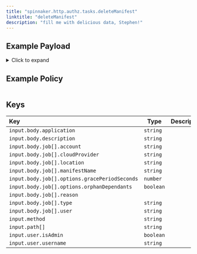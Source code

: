 ```yaml
---
title: "spinnaker.http.authz.tasks.deleteManifest"
linktitle: "deleteManifest"
description: "fill me with delicious data, Stephen!"
---
```


## Example Payload

<details><summary>Click to expand</summary>

```json
{
  "input": {
    "body": {
      "application": "hostname",
      "description": "Delete manifest",
      "job": [
        {
          "account": "spinnaker",
          "cloudProvider": "kubernetes",
          "location": "staging",
          "manifestName": "deployment hostname",
          "options": {
            "gracePeriodSeconds": 5,
            "orphanDependants": false
          },
          "reason": null,
          "type": "deleteManifest",
          "user": "elfie2002"
        }
      ]
    },
    "method": "POST",
    "path": [
      "tasks"
    ],
    "user": {
      "isAdmin": false,
      "roles": [],
      "username": "elfie2002"
    }
  }
}
```
</details>

## Example Policy

```rego

```

## Keys

| Key                                           | Type      | Description |
| :-------------------------------------------- | --------- | ----------- |
| `input.body.application`                      | `string`  |             |
| `input.body.description`                      | `string`  |             |
| `input.body.job[].account`                    | `string`  |             |
| `input.body.job[].cloudProvider`              | `string`  |             |
| `input.body.job[].location`                   | `string`  |             |
| `input.body.job[].manifestName`               | `string`  |             |
| `input.body.job[].options.gracePeriodSeconds` | `number`  |             |
| `input.body.job[].options.orphanDependants`   | `boolean` |             |
| `input.body.job[].reason`                     | ` `       |             |
| `input.body.job[].type`                       | `string`  |             |
| `input.body.job[].user`                       | `string`  |             |
| `input.method`                                | `string`  |             |
| `input.path[]`                                | `string`  |             |
| `input.user.isAdmin`                          | `boolean` |             |
| `input.user.username`                         | `string`  |             |
